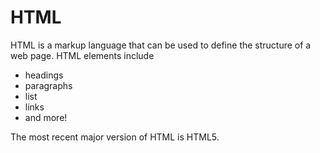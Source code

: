 # HTML

HTML is a markup language that can be used to define the structure of a web page. HTML elements include

* headings
* paragraphs
* list
* links
* and more!

The most recent major version of HTML is HTML5.